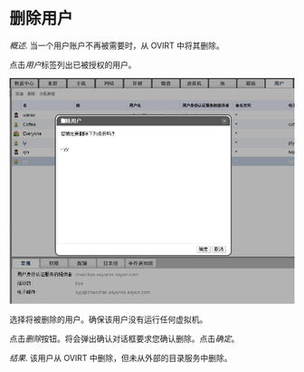 # 删除用户

*概述*.
当一个用户账户不再被需要时，从 OVIRT 中将其删除。

点击*用户*标签列出已被授权的用户。

![用户标签](../images/Users_and_Roles-Users_Tab.png)

选择将被删除的用户。确保该用户没有运行任何虚拟机。

点击*删除*按钮。将会弹出确认对话框要求您确认删除。点击*确定*。

*结果*.
该用户从 OVIRT 中删除，但未从外部的目录服务中删除。



